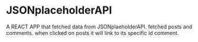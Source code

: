 # JSONplaceholderAPI

A REACT APP that fetched data from JSONplaeholderAPI.
fetched posts and comments.
when clicked on posts it will link to its specific id comment.
